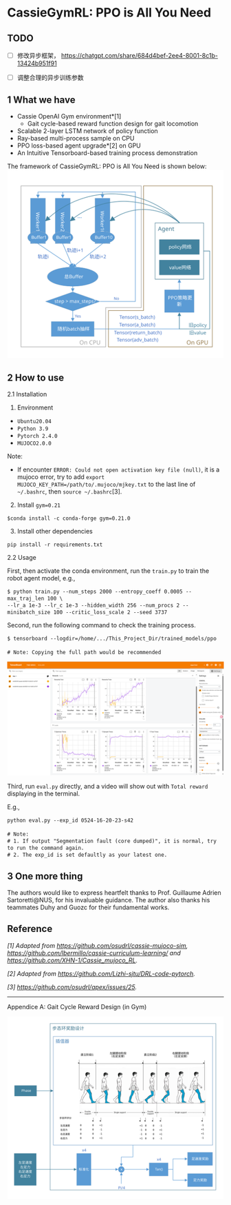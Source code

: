 # CassieGymRL: PPO is All You Need


## TODO

- [ ] 修改异步框架， https://chatgpt.com/share/684d4bef-2ee4-8001-8c1b-13424b951f91
- [ ] 调整合理的异步训练参数


## 1 What we have

- Cassie OpenAI Gym environment*[1]
    - Gait cycle-based reward function design for gait locomotion
- Scalable 2-layer LSTM network of policy function
- Ray-based multi-process sample on CPU
- PPO loss-based agent upgrade*[2] on GPU
- An Intuitive Tensorboard-based training process demonstration

The framework of CassieGymRL: PPO is All You Need is shown below:
![The overall framework of our method.](./readme-images/framework.svg)


## 2 How to use

2.1 Installation

1) Environment

- `Ubuntu20.04`
- `Python 3.9`
- `Pytorch 2.4.0`
- `MUJOCO2.0.0`

Note:
- If encounter `ERROR: Could not open activation key file (null)`, it is a mujoco error, try to add `export MUJOCO_KEY_PATH=/path/to/.mujoco/mjkey.txt` to the last line of `~/.bashrc`, then `source ~/.bashrc`[3].


2) Install `gym=0.21`

```
$conda install -c conda-forge gym=0.21.0
```

3) Install other dependencies

```
pip install -r requirements.txt
```


2.2 Usage

First, then activate the conda environment, run the `train.py` to train the robot agent model, e.g.,

```
$ python train.py --num_steps 2000 --entropy_coeff 0.0005 --max_traj_len 100 \
--lr_a 1e-3 --lr_c 1e-3 --hidden_width 256 --num_procs 2 --minibatch_size 100 --critic_loss_scale 2 --seed 3737
```

Second, run the following command to check the training process.

```
$ tensorboard --logdir=/home/.../This_Project_Dir/trained_models/ppo

# Note: Copying the full path would be recommended
```

![The tensorboard.](./readme-images/tensorboard.png)

Third, run `eval.py` directly, and a video will show out with `Total reward` displaying in the terminal.

E.g.,

```
python eval.py --exp_id 0524-16-20-23-s42

# Note:
# 1. If output "Segmentation fault (core dumped)", it is normal, try to run the command again.
# 2. The exp_id is set defaultly as your latest one.
```



## 3 One more thing

The authors would like to express heartfelt thanks to Prof. Guillaume Adrien Sartoretti@NUS, for his invaluable guidance. The author also thanks his teammates Duhy and Guozc for their fundamental works.



## Reference
*[1] Adapted from https://github.com/osudrl/cassie-mujoco-sim, https://github.com/lbermillo/cassie-curriculum-learning/ and https://github.com/XHN-1/Cassie_mujoco_RL.*

*[2] Adapted from https://github.com/Lizhi-sjtu/DRL-code-pytorch.*

*[3] https://github.com/osudrl/apex/issues/25.*

---

Appendice A: Gait Cycle Reward Design (in Gym)

![Appendice A.](./readme-images/gait_cycle_design.svg)
